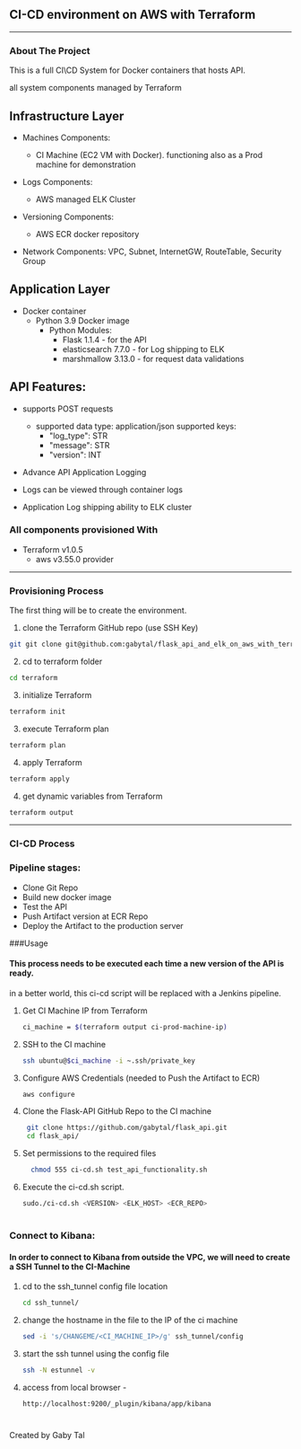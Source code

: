 

  <h2 align="left">CI-CD environment on AWS with Terraform</h3>



---

### About The Project

This is a full CI\CD System for Docker containers that hosts API.

all system components managed by Terraform


##  Infrastructure Layer

*  Machines Components:
     * CI Machine (EC2 VM with Docker).   functioning also as a Prod machine for demonstration


*  Logs  Components:
     * AWS managed ELK Cluster


*  Versioning Components:
      * AWS ECR docker repository


*  Network Components:
     VPC, Subnet, InternetGW,  RouteTable,  Security Group


##  Application Layer
* Docker container
    * Python 3.9 Docker image
      * Python Modules:
        * Flask 1.1.4 - for the API
        * elasticsearch 7.7.0 - for Log shipping to ELK
        * marshmallow 3.13.0 - for request data validations
        

## API Features:
  * supports POST requests
    * supported data type: application/json
    supported keys:
      * "log_type": STR
      + "message": STR
      * "version": INT
    
      
  * Advance API Application Logging
    

  * Logs can be viewed through container logs 


    
  * Application Log shipping ability to ELK cluster



### All components provisioned With

* Terraform  v1.0.5
  *  aws v3.55.0 provider 



-----------------------------------------



### Provisioning Process

The first thing will be to create the environment.
1. clone the Terraform GitHub repo (use SSH Key)
  ```sh
  git git clone git@github.com:gabytal/flask_api_and_elk_on_aws_with_terraform.git --config core.sshCommand="ssh -i ~.ssh/private_key"
  ```
2. cd to terraform folder
  ```sh
  cd terraform
  ```
3. initialize Terraform
  ```sh
  terraform init
  ```
3. execute Terraform plan
  ```sh
  terraform plan
  ```
4. apply Terraform
  ```sh
  terraform apply
  ```

4. get dynamic variables from Terraform
  ```sh
  terraform output
  ```

---

### CI-CD Process 
### Pipeline stages:
 * Clone Git Repo
 * Build new docker image
 * Test the API
 * Push Artifact version at ECR Repo  
 * Deploy the Artifact to the production server

###Usage
#### This process needs to be executed each time a new version of the API is ready.
in a better world, this ci-cd script will be replaced with a Jenkins pipeline.

1. Get CI Machine IP from Terraform
   ```sh
   ci_machine = $(terraform output ci-prod-machine-ip)
   ```
2. SSH to the CI machine 
   ```sh
   ssh ubuntu@$ci_machine -i ~.ssh/private_key
   ```
3. Configure AWS Credentials (needed to Push the Artifact to ECR)
   ```sh
   aws configure
   ```
      
3. Clone the Flask-API GitHub Repo to the CI machine
   ```sh
    git clone https://github.com/gabytal/flask_api.git
    cd flask_api/
   ```
4. Set permissions to the required files
   ```sh
     chmod 555 ci-cd.sh test_api_functionality.sh
   ```
5. Execute the ci-cd.sh script.
    ```sh
    sudo./ci-cd.sh <VERSION> <ELK_HOST> <ECR_REPO>
    ```


#
### Connect to Kibana:
#### In order to connect to Kibana  from outside the VPC, we will need to create a SSH Tunnel to the CI-Machine

1. cd to the ssh_tunnel config file location
    ```sh
    cd ssh_tunnel/
    ```
   
2. change the hostname in the file to the IP of the ci machine
    ```sh
    sed -i 's/CHANGEME/<CI_MACHINE_IP>/g' ssh_tunnel/config
    ```
   
3. start the ssh tunnel using the config file
    ```sh
    ssh -N estunnel -v
    ```
4. access from local browser - 
    ```sh
    http://localhost:9200/_plugin/kibana/app/kibana
    ```
       
       
#

Created by Gaby Tal
